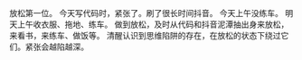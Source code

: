 放松第一位。
今天写代码时，紧张了。刷了很长时间抖音。
今天上午没练车。
明天上午收衣服、拖地、练车。
做到放松，及时从代码和抖音泥潭抽出身来放松，来看书，来练车、做饭等。
清醒认识到思维陷阱的存在，在放松的状态下绕过它们。紧张会越陷越深。